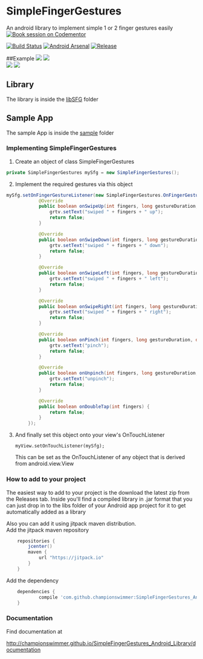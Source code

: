 # SimpleFingerGestures 
 An android library to implement simple 1 or 2 finger gestures easily  
[![Book session on Codementor](https://cdn.codementor.io/badges/book_session_github.svg)](https://www.codementor.io/championswimmer?utm_source=github&utm_medium=button&utm_term=championswimmer&utm_campaign=github)

[![Build Status](https://travis-ci.org/championswimmer/SimpleFingerGestures_Android_Library.svg)](https://travis-ci.org/championswimmer/SimpleFingerGestures_Android_Library)
[![Android Arsenal](https://img.shields.io/badge/Android%20Arsenal-SimpleFingerGestures-brightgreen.svg?style=flat)](http://android-arsenal.com/details/1/777)
[![Release](https://img.shields.io/github/release/championswimmer/SimpleFingerGestures_Android_Library.svg?label=JitPack)](https://jitpack.io/#championswimmer/SimpleFingerGestures_Android_Library/1.2)

##Example
![](./screens/1.gif) ![](./screens/2.gif)   
![](./screens/4.gif) ![](./screens/3.gif)  



## Library
 The library is inside the <a href="./libSFG">libSFG</a> folder

## Sample App
 The sample App is inside the <a href="./sample">sample</a> folder



### Implementing SimpleFingerGestures

 1. Create an object of class SimpleFingerGestures

```java
private SimpleFingerGestures mySfg = new SimpleFingerGestures();
```

 2. Implement the required gestures via this object

```java
mySfg.setOnFingerGestureListener(new SimpleFingerGestures.OnFingerGestureListener() {
            @Override
            public boolean onSwipeUp(int fingers, long gestureDuration, double gestureDistance) {
                grtv.setText("swiped " + fingers + " up");
                return false;
            }

            @Override
            public boolean onSwipeDown(int fingers, long gestureDuration, double gestureDistance) {
                grtv.setText("swiped " + fingers + " down");
                return false;
            }

            @Override
            public boolean onSwipeLeft(int fingers, long gestureDuration, double gestureDistance) {
                grtv.setText("swiped " + fingers + " left");
                return false;
            }

            @Override
            public boolean onSwipeRight(int fingers, long gestureDuration, double gestureDistance) {
                grtv.setText("swiped " + fingers + " right");
                return false;
            }

            @Override
            public boolean onPinch(int fingers, long gestureDuration, double gestureDistance) {
                grtv.setText("pinch");
                return false;
            }

            @Override
            public boolean onUnpinch(int fingers, long gestureDuration, double gestureDistance) {
                grtv.setText("unpinch");
                return false;
            }

            @Override
            public boolean onDoubleTap(int fingers) {
                return false;
            }
        });
```

 3. And finally set this object onto your view's OnTouchListener

        myView.setOnTouchListener(mySfg);

    This can be set as the OnTouchListener of any object that is derived from android.view.View



### How to add to your project

The easiest way to add to your project is the download the latest zip from the Releases tab.
Inside you'll find a compiled library in .jar format that you can just drop in to the
libs folder of your Android app project for it to get automatically added as a library

Also you can add it using jitpack maven distribution.  
Add the jitpack maven repository

```groovy
    repositories {
        jcenter()
        maven {
            url "https://jitpack.io"
        }
    }
```

Add the dependency

```groovy
    dependencies {
            compile 'com.github.championswimmer:SimpleFingerGestures_Android_Library:1.2'
    }
```

### Documentation

Find documentation at  

http://championswimmer.github.io/SimpleFingerGestures_Android_Library/documentation

